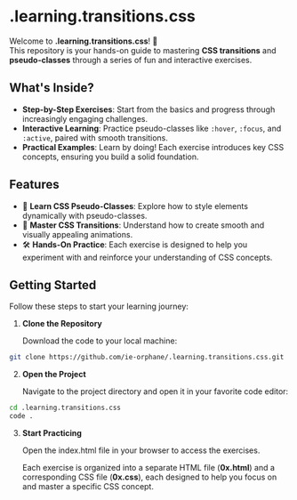 # .learning.transitions.css

Welcome to **.learning.transitions.css**! 🚀  
This repository is your hands-on guide to mastering **CSS transitions** and **pseudo-classes** through a series of fun and interactive exercises.

## What's Inside?

- **Step-by-Step Exercises**: Start from the basics and progress through increasingly engaging challenges.
- **Interactive Learning**: Practice pseudo-classes like `:hover`, `:focus`, and `:active`, paired with smooth transitions.
- **Practical Examples**: Learn by doing! Each exercise introduces key CSS concepts, ensuring you build a solid foundation.

## Features

- 🎯 **Learn CSS Pseudo-Classes**: Explore how to style elements dynamically with pseudo-classes.
- 🎨 **Master CSS Transitions**: Understand how to create smooth and visually appealing animations.
- 🛠️ **Hands-On Practice**: Each exercise is designed to help you experiment with and reinforce your understanding of CSS concepts.

## Getting Started

Follow these steps to start your learning journey:

1. **Clone the Repository**

    Download the code to your local machine:
```bash
git clone https://github.com/ie-orphane/.learning.transitions.css.git
```
2. **Open the Project**

    Navigate to the project directory and open it in your favorite code editor:
```bash
cd .learning.transitions.css
code .
```
3. **Start Practicing**

    Open the index.html file in your browser to access the exercises.
   
    Each exercise is organized into a separate HTML file (**0x.html**) and a corresponding CSS file (**0x.css**), each designed to help you focus on and master a specific CSS concept.
